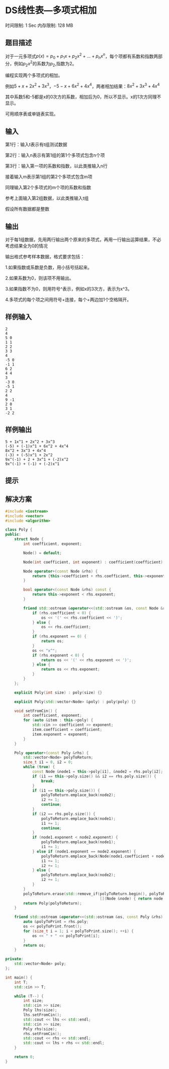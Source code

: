 # DS线性表—多项式相加
时间限制: 1 Sec  内存限制: 128 MB

## 题目描述
对于一元多项式$p(x) = p_{0} + p_{1}x + p_{2}x^{2} + … + p_{n}x^{n}$，每个项都有系数和指数两部分，例如$p_{2}x^{2}$的系数为$p_{2}$,指数为$2$。

编程实现两个多项式的相加。

例如$5 + x + 2x^{2} + 3x^{3}$，$-5 - x + 6x^{2} + 4x^{4}$，两者相加结果：$8x^{2} + 3x^{3} + 4x^{4}$

其中系数5和-5都是x的0次方的系数，相加后为0，所以不显示。x的1次方同理不显示。

可用顺序表或单链表实现。

## 输入
第1行：输入t表示有t组测试数据

第2行：输入n表示有第1组的第1个多项式包含n个项

第3行：输入第一项的系数和指数，以此类推输入n行

接着输入m表示第1组的第2个多项式包含m项

同理输入第2个多项式的m个项的系数和指数

参考上面输入第2组数据，以此类推输入t组

假设所有数据都是整数

## 输出
对于每1组数据，先用两行输出两个原来的多项式，再用一行输出运算结果，不必考虑结果全为0的情况

输出格式参考样本数据，格式要求包括：

1.如果指数或系数是负数，用小括号括起来。

2.如果系数为0，则该项不用输出。

3.如果指数不为0，则用符号\^表示，例如x的3次方，表示为x\^3。

4.多项式的每个项之间用符号+连接，每个+两边加1个空格隔开。

## 样例输入
    2
    4
    5 0
    1 1
    2 2
    3 3
    4
    -5 0
    -1 1
    6 2
    4 4
    3
    -3 0
    -5 1
    2 2
    4
    9 -1
    2 0
    3 1
    -2 2

## 样例输出
    5 + 1x^1 + 2x^2 + 3x^3
    (-5) + (-1)x^1 + 6x^2 + 4x^4
    8x^2 + 3x^3 + 4x^4
    (-3) + (-5)x^1 + 2x^2
    9x^(-1) + 2 + 3x^1 + (-2)x^2
    9x^(-1) + (-1) + (-2)x^1

## 提示

## 解决方案
``` cpp
#include <iostream>
#include <vector>
#include <algorithm>

class Poly {
public:
    struct Node {
        int coefficient, exponent;

        Node() = default;

        Node(int coefficient, int exponent) : coefficient(coefficient), exponent(exponent) {}

        Node operator+(const Node &rhs) {
            return {this->coefficient + rhs.coefficient, this->exponent};
        }

        bool operator<(const Node &rhs) const {
            return this->exponent < rhs.exponent;
        }

        friend std::ostream &operator<<(std::ostream &os, const Node &rhs) {
            if (rhs.coefficient < 0) {
                os << '(' << rhs.coefficient << ')';
            } else {
                os << rhs.coefficient;
            }
            if (rhs.exponent == 0) {
                return os;
            }
            os << "x^";
            if (rhs.exponent < 0) {
                return os << '(' << rhs.exponent << ')';
            } else {
                return os << rhs.exponent;
            }
        }
    };

    explicit Poly(int size) : poly(size) {}

    explicit Poly(std::vector<Node> &poly) : poly(poly) {}

    void setFromCin() {
        int coefficient, exponent;
        for (auto &item : this->poly) {
            std::cin >> coefficient >> exponent;
            item.coefficient = coefficient;
            item.exponent = exponent;
        }
    }

    Poly operator+(const Poly &rhs) {
        std::vector<Node> polyToReturn;
        size_t i1 = 0, i2 = 0;
        while (true) {
            const Node &node1 = this->poly[i1], &node2 = rhs.poly[i2];
            if (i1 == this->poly.size() && i2 == rhs.poly.size()) {
                break;
            }
            if (i1 == this->poly.size()) {
                polyToReturn.emplace_back(node2);
                i2 += 1;
                continue;
            }
            if (i2 == rhs.poly.size()) {
                polyToReturn.emplace_back(node1);
                i1 += 1;
                continue;
            }
            if (node1.exponent < node2.exponent) {
                polyToReturn.emplace_back(node1);
                i1 += 1;
            } else if (node1.exponent == node2.exponent) {
                polyToReturn.emplace_back(Node(node1.coefficient + node2.coefficient, node1.exponent));
                i1 += 1;
                i2 += 1;
            } else {
                polyToReturn.emplace_back(node2);
                i2 += 1;
            }
        }
        polyToReturn.erase(std::remove_if(polyToReturn.begin(), polyToReturn.end(),
                                          [](Node &node) { return node.coefficient == 0; }), polyToReturn.end());
        return Poly(polyToReturn);
    }

    friend std::ostream &operator<<(std::ostream &os, const Poly &rhs) {
        auto &polyToPrint = rhs.poly;
        os << polyToPrint.front();
        for (size_t i = 1; i < polyToPrint.size(); ++i) {
            os << " + " << polyToPrint[i];
        }
        return os;
    }

private:
    std::vector<Node> poly;
};

int main() {
    int T;
    std::cin >> T;

    while (T--) {
        int size;
        std::cin >> size;
        Poly lhs(size);
        lhs.setFromCin();
        std::cout << lhs << std::endl;
        std::cin >> size;
        Poly rhs(size);
        rhs.setFromCin();
        std::cout << rhs << std::endl;
        std::cout << lhs + rhs << std::endl;
    }

    return 0;
}

```
